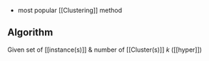 - most popular [[Clustering]] method
## Algorithm
Given set of [[instance(s)]] & number of [[Cluster(s)]] $k$ ([[hyper]])